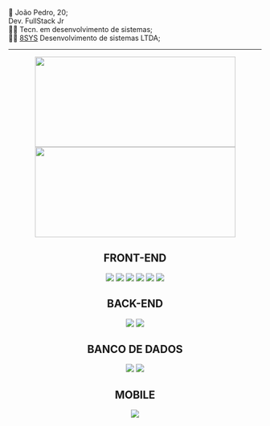 <p>📌 João Pedro, 20;<br>
 Dev. FullStack Jr<br>
👨‍🎓 Tecn. em desenvolvimento de sistemas;<br>
  👨‍💻 <a href="https://8sys.com.br/" target="_blank" >8SYS</a> Desenvolvimento de sistemas LTDA;</p>
 
<hr>

<div align="center">
  <a href="https://github.com/joaopnk">
    <img width="399px" height="180em" src="https://github-readme-stats.vercel.app/api?username=joaopnk&show_icons=true&theme=midnight-purple&include_all_commits=true&count_private=true">
    <img width="399px" height="180em" src="https://github-readme-stats.vercel.app/api/top-langs?username=joaopnk&layout=compact&langs_count=7&theme=dark"/>
  </a>
</div>

<div align="center">
  <h2>FRONT-END</h2>
  <img src="https://img.shields.io/badge/HTML5-E34F26?style=for-the-badge&logo=html5&logoColor=white"/>
  <img src="https://img.shields.io/badge/CSS3-1572B6?style=for-the-badge&logo=css3&logoColor=white"/>
  <img src="https://img.shields.io/badge/JavaScript-323330?style=for-the-badge&logo=javascript&logoColor=F7DF1E"/>
  <img src="https://img.shields.io/badge/Vue.js-35495E?style=for-the-badge&logo=vuedotjs&logoColor=4FC08D"/>
  <img src="https://img.shields.io/badge/Bootstrap-563D7C?style=for-the-badge&logo=bootstrap&logoColor=white"/>
  <img src="https://img.shields.io/badge/jQuery-0769AD?style=for-the-badge&logo=jquery&logoColor=white"/>
  <h2>BACK-END</h2>
  <img src="https://img.shields.io/badge/PHP-777BB4?style=for-the-badge&logo=php&logoColor=white">
  <img src="https://img.shields.io/badge/Java-ED8B00?style=for-the-badge&logo=java&logoColor=white">
  <h2>BANCO DE DADOS</h2>
  <img src="https://img.shields.io/badge/MySQL-005C84?style=for-the-badge&logo=mysql&logoColor=white" />
  <img src="https://img.shields.io/badge/PostgreSQL-316192?style=for-the-badge&logo=postgresql&logoColor=white" />
  <h2>MOBILE</h2>
  <img src="https://img.shields.io/badge/Android-3DDC84?style=for-the-badge&logo=android&logoColor=white"/>
  
</div>

